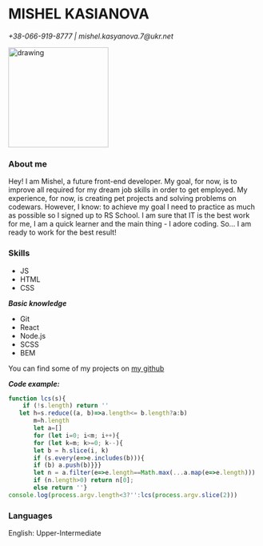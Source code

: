 # MISHEL KASIANOVA
 _+38-066-919-8777 | mishel.kasyanova.7@ukr.net_

<img src="https://scontent-iev1-1.xx.fbcdn.net/v/t1.6435-9/91420942_2524191341231083_5004864684961038336_n.jpg?_nc_cat=109&ccb=1-5&_nc_sid=09cbfe&_nc_ohc=AZSsgJJxfoUAX-duRYB&_nc_ht=scontent-iev1-1.xx&oh=430537e0be64fed508eb05ecbbc5fd7a&oe=615DBAD8" alt="drawing" width="200"/>

### About me

Hey! I am Mishel, a future front-end developer. My goal, for now, is to improve all required for my dream job skills in order to get employed. My experience, for now, is creating pet projects and solving problems on codewars. However, I know: to achieve my goal I need to practice as much as possible so I signed up to RS School. I am sure that IT is the best work for me, I am a quick learner and the main thing - I adore coding. So... I am ready to work for the best result!

### Skills
- JS
- HTML
- CSS

***Basic knowledge***
- Git
- React
- Node.js
- SCSS
- BEM

You can find some of my projects on [my github](https://github.com/sherymishel?tab=repositories)

***Code example:***
```javascript
function lcs(s){
    if (!s.length) return ''
   let h=s.reduce((a, b)=>a.length<= b.length?a:b)
       m=h.length
       let a=[]
       for (let i=0; i<m; i++){
       for (let k=m; k>=0; k--){
       let b = h.slice(i, k)
       if (s.every(e=>e.includes(b))){
       if (b) a.push(b)}}}
       let n = a.filter(e=>e.length==Math.max(...a.map(e=>e.length)))
       if (n.length>0) return n[0];
       else return ''}
console.log(process.argv.length<3?'':lcs(process.argv.slice(2)))

```

### Languages
English:  Upper-Intermediate

